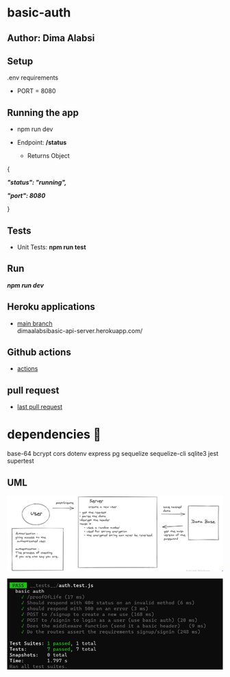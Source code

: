 # basic-auth

## Author: Dima Alabsi


## Setup
 .env requirements
* PORT = 8080
## Running the app

* npm run dev

* Endpoint:  **/status** 

    * Returns Object

{



  ***"status": "running",***

  ***"port": 8080***

}


## Tests

* Unit Tests: **npm run test**

## Run

***npm run dev***



## Heroku applications 

*   [main branch](https://dimaalabsibasic-api-server.herokuapp.com/)  
dimaalabsibasic-api-server.herokuapp.com/

## Github actions

*    [actions](https://github.com/DimaAlabsi/basic-auth/actions)      


## pull request


* [last pull request](https://github.com/DimaAlabsi/basic-auth/pull/1)


# dependencies 💯

base-64
bcrypt
cors
dotenv
express
pg
sequelize
sequelize-cli
sqlite3
jest
supertest
    

## UML

![whiteboard](/images/whiteboard.png)

![notes](images/test.png)

